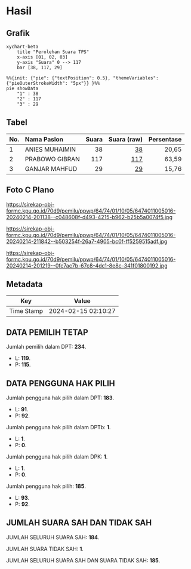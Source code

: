 # Hasil

## Grafik

```mermaid
xychart-beta
    title "Perolehan Suara TPS"
    x-axis [01, 02, 03]
    y-axis "Suara" 0 --> 117
    bar [38, 117, 29]
```

```mermaid
%%{init: {"pie": {"textPosition": 0.5}, "themeVariables": {"pieOuterStrokeWidth": "5px"}} }%%
pie showData
    "1" : 38
    "2" : 117
    "3" : 29
```

## Tabel

| No. | Nama Paslon    | Suara | Suara (raw) | Persentase |
|:--- |:-------------- | -----:| -----------:| ----------:|
| 1   | ANIES MUHAIMIN | 38    | [38][p-1]   | 20,65      |
| 2   | PRABOWO GIBRAN | 117   | [117][p-2]  | 63,59      |
| 3   | GANJAR MAHFUD  | 29    | [29][p-3]   | 15,76      |


[p-1]: https://github.com/gigit-pemilu/pemilu-2024-64-kalimantan-timur/blob/main/pilpres/hitung-suara/sub/64-kalimantan-timur/sub/74-kota-bontang/sub/01-bontang-utara/sub/1005-gunung-elai/sub/016-tps/sub/paslon-1.txt
[p-2]: https://github.com/gigit-pemilu/pemilu-2024-64-kalimantan-timur/blob/main/pilpres/hitung-suara/sub/64-kalimantan-timur/sub/74-kota-bontang/sub/01-bontang-utara/sub/1005-gunung-elai/sub/016-tps/sub/paslon-2.txt
[p-3]: https://github.com/gigit-pemilu/pemilu-2024-64-kalimantan-timur/blob/main/pilpres/hitung-suara/sub/64-kalimantan-timur/sub/74-kota-bontang/sub/01-bontang-utara/sub/1005-gunung-elai/sub/016-tps/sub/paslon-3.txt

## Foto C Plano

https://sirekap-obj-formc.kpu.go.id/70d9/pemilu/ppwp/64/74/01/10/05/6474011005016-20240214-201138--c048608f-d493-4215-b962-b25b5a0074f5.jpg

https://sirekap-obj-formc.kpu.go.id/70d9/pemilu/ppwp/64/74/01/10/05/6474011005016-20240214-211842--b503254f-26a7-4905-bc0f-ff5259515adf.jpg

https://sirekap-obj-formc.kpu.go.id/70d9/pemilu/ppwp/64/74/01/10/05/6474011005016-20240214-201219--0fc7ac7b-67c8-4dc1-8e8c-341f01800192.jpg


## Metadata

| Key        | Value               |
| ---------- | ------------------- |
| Time Stamp | 2024-02-15 02:10:27 |


## DATA PEMILIH TETAP

Jumlah pemilih dalam DPT: **234**.
 * L: **119**.
 * P: **115**.

## DATA PENGGUNA HAK PILIH

Jumlah pengguna hak pilih dalam DPT: **183**.
 * L: **91**.
 * P: **92**.

Jumlah pengguna hak pilih dalam DPTb: **1**.
 * L: **1**.
 * P: **0**.

Jumlah pengguna hak pilih dalam DPK: **1**.
 * L: **1**.
 * P: **0**.

Jumlah pengguna hak pilih: **185**.
 * L: **93**.
 * P: **92**.

## JUMLAH SUARA SAH DAN TIDAK SAH

JUMLAH SELURUH SUARA SAH: **184**.

JUMLAH SUARA TIDAK SAH: **1**.

JUMLAH SELURUH SUARA SAH DAN SUARA TIDAK SAH: **185**.


